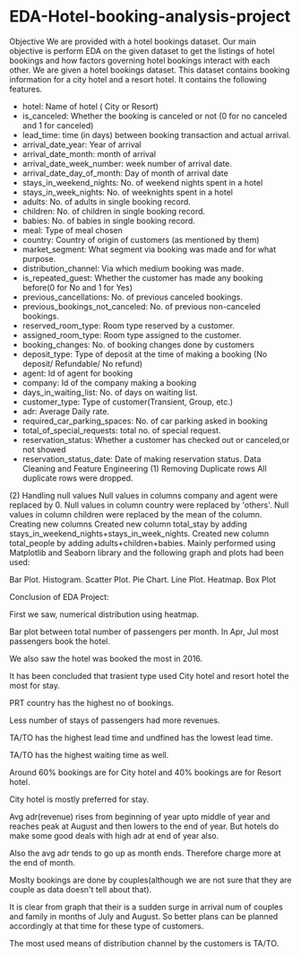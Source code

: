 # EDA-Hotel-booking-analysis-project

Objective
We are provided with a hotel bookings dataset.
Our main objective is perform EDA on the given dataset to get the listings of hotel bookings and how factors governing hotel bookings interact with each other.
We are given a hotel bookings dataset. This dataset contains booking information for a city hotel and a resort hotel. It contains the following features.
- hotel: Name of hotel ( City or Resort)
- is_canceled: Whether the booking is canceled or not (0 for no canceled and 1 for canceled)
- lead_time: time (in days) between booking transaction and actual arrival.
- arrival_date_year: Year of arrival
- arrival_date_month: month of arrival
- arrival_date_week_number: week number of arrival date.
- arrival_date_day_of_month: Day of month of arrival date
- stays_in_weekend_nights: No. of weekend nights spent in a hotel
- stays_in_week_nights: No. of weeknights spent in a hotel
- adults: No. of adults in single booking record.
- children: No. of children in single booking record.
- babies: No. of babies in single booking record. 
- meal: Type of meal chosen 
- country: Country of origin of customers (as mentioned by them)
- market_segment: What segment via booking was made and for what purpose.
- distribution_channel: Via which medium booking was made.
- is_repeated_guest: Whether the customer has made any booking before(0 for No and 1 for 
                     Yes)
- previous_cancellations: No. of previous canceled bookings.
- previous_bookings_not_canceled: No. of previous non-canceled bookings.
- reserved_room_type: Room type reserved by a customer.
- assigned_room_type: Room type assigned to the customer.
- booking_changes: No. of booking changes done by customers
- deposit_type: Type of deposit at the time of making a booking (No deposit/ Refundable/ No refund)
- agent: Id of agent for booking
- company: Id of the company making a booking
- days_in_waiting_list: No. of days on waiting list.
- customer_type: Type of customer(Transient, Group, etc.)
- adr: Average Daily rate.
- required_car_parking_spaces: No. of car parking asked in booking
- total_of_special_requests: total no. of special request.
- reservation_status: Whether a customer has checked out or canceled,or not showed 
- reservation_status_date: Date of making reservation status.
Data Cleaning and Feature Engineering
(1) Removing Duplicate rows
All duplicate rows were dropped.

(2) Handling null values
Null values in columns company and agent were replaced by 0.
Null values in column country were replaced by 'others'.
Null values in column children were replaced by the mean of the column.
 Creating new columns
Created new column total_stay by adding stays_in_weekend_nights+stays_in_week_nights.
Created new column total_people by adding adults+children+babies.
Mainly performed using Matplotlib and Seaborn library and the following graph and plots had been used:

Bar Plot.
Histogram.
Scatter Plot.
Pie Chart.
Line Plot.
Heatmap.
Box Plot

Conclusion of EDA Project:

First we saw, numerical distribution using heatmap. 

Bar plot between total number of passengers per month. In Apr, Jul most passengers book the hotel.

We also saw the hotel was booked the most in 2016.

It has been concluded that trasient type used City hotel and resort hotel the most for stay.

PRT country has the highest no of bookings. 

Less number of stays of passengers had more revenues.

TA/TO has the highest lead time and undfined has the lowest lead time.

TA/TO has the highest waiting time as well.

Around 60% bookings are for City hotel and 40% bookings are for Resort hotel.

City hotel is mostly preferred for stay.

Avg adr(revenue) rises from beginning of year upto middle of year and reaches peak at August and then lowers
to the end of year. But hotels do make some good deals with high adr at end of year also.

Also the avg adr tends to go up as month ends. Therefore charge more at the end of month.

Moslty bookings are done by couples(although we are not sure that they are couple as data doesn't tell about that).

It is clear from graph that their is a sudden surge in arrival num of couples and family in months of July and August. So better plans can be planned accordingly at that time for these type of customers. 

The most used means of distribution channel by the customers is TA/TO.

